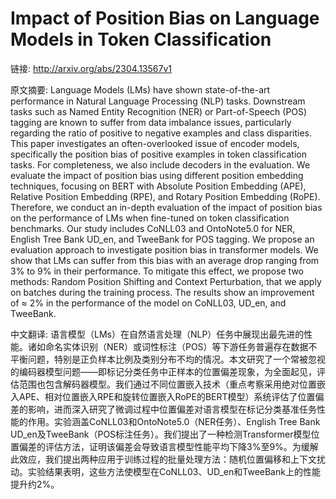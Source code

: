 # Impact of Position Bias on Language Models in Token Classification

链接: http://arxiv.org/abs/2304.13567v1

原文摘要:
Language Models (LMs) have shown state-of-the-art performance in Natural
Language Processing (NLP) tasks. Downstream tasks such as Named Entity
Recognition (NER) or Part-of-Speech (POS) tagging are known to suffer from data
imbalance issues, particularly regarding the ratio of positive to negative
examples and class disparities. This paper investigates an often-overlooked
issue of encoder models, specifically the position bias of positive examples in
token classification tasks. For completeness, we also include decoders in the
evaluation. We evaluate the impact of position bias using different position
embedding techniques, focusing on BERT with Absolute Position Embedding (APE),
Relative Position Embedding (RPE), and Rotary Position Embedding (RoPE).
Therefore, we conduct an in-depth evaluation of the impact of position bias on
the performance of LMs when fine-tuned on token classification benchmarks. Our
study includes CoNLL03 and OntoNote5.0 for NER, English Tree Bank UD\_en, and
TweeBank for POS tagging. We propose an evaluation approach to investigate
position bias in transformer models. We show that LMs can suffer from this bias
with an average drop ranging from 3\% to 9\% in their performance. To mitigate
this effect, we propose two methods: Random Position Shifting and Context
Perturbation, that we apply on batches during the training process. The results
show an improvement of $\approx$ 2\% in the performance of the model on
CoNLL03, UD\_en, and TweeBank.

中文翻译:
语言模型（LMs）在自然语言处理（NLP）任务中展现出最先进的性能。诸如命名实体识别（NER）或词性标注（POS）等下游任务普遍存在数据不平衡问题，特别是正负样本比例及类别分布不均的情况。本文研究了一个常被忽视的编码器模型问题——即标记分类任务中正样本的位置偏差现象，为全面起见，评估范围也包含解码器模型。我们通过不同位置嵌入技术（重点考察采用绝对位置嵌入APE、相对位置嵌入RPE和旋转位置嵌入RoPE的BERT模型）系统评估了位置偏差的影响，进而深入研究了微调过程中位置偏差对语言模型在标记分类基准任务性能的作用。实验涵盖CoNLL03和OntoNote5.0（NER任务）、English Tree Bank UD_en及TweeBank（POS标注任务）。我们提出了一种检测Transformer模型位置偏差的评估方法，证明该偏差会导致语言模型性能平均下降3%至9%。为缓解此效应，我们提出两种应用于训练过程的批量处理方法：随机位置偏移和上下文扰动。实验结果表明，这些方法使模型在CoNLL03、UD_en和TweeBank上的性能提升约2%。  


